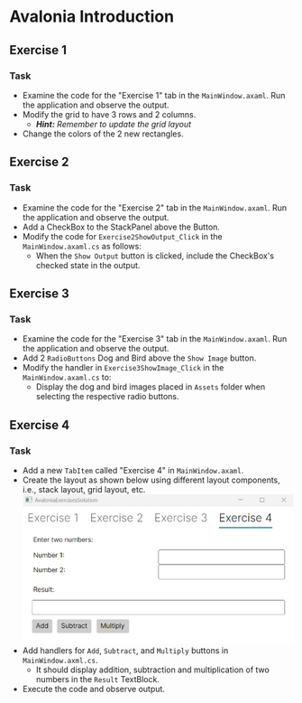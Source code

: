 # Avalonia Introduction

## Exercise 1

### Task
- Examine the code for the "Exercise 1" tab in the `MainWindow.axaml`. Run the application and observe the output.
- Modify the grid to have 3 rows and 2 columns. 
  - ***Hint:*** *Remember to update the grid layout*
- Change the colors of the 2 new rectangles.

## Exercise 2

### Task
- Examine the code for the "Exercise 2" tab in the `MainWindow.axaml`. Run the application and observe the output.
- Add a CheckBox to the StackPanel above the Button.
- Modify the code for `Exercise2ShowOutput_Click` in the `MainWindow.axaml.cs` as follows:
  - When the `Show Output` button is clicked, include the CheckBox's checked state in the output.

## Exercise 3

### Task
- Examine the code for the "Exercise 3" tab in the `MainWindow.axaml`. Run the application and observe the output.
- Add 2 `RadioButtons` Dog and Bird above the `Show Image` button.
- Modify the handler in `Exercise3ShowImage_Click` in the `MainWindow.axaml.cs` to:
  - Display the dog and bird images placed in `Assets` folder when selecting the respective radio buttons.

## Exercise 4

### Task
- Add a new `TabItem` called "Exercise 4" in `MainWindow.axaml`.
- Create the layout as shown below using different layout components, i.e., stack layout, grid layout, etc.
  ![Layout](AvaloniaExercises/Assets/exercise4.png)
- Add handlers for `Add`, `Subtract`, and `Multiply` buttons in `MainWindow.axml.cs`. 
  - It should display addition, subtraction and multiplication of two numbers in the `Result` TextBlock.
- Execute the code and observe output.
